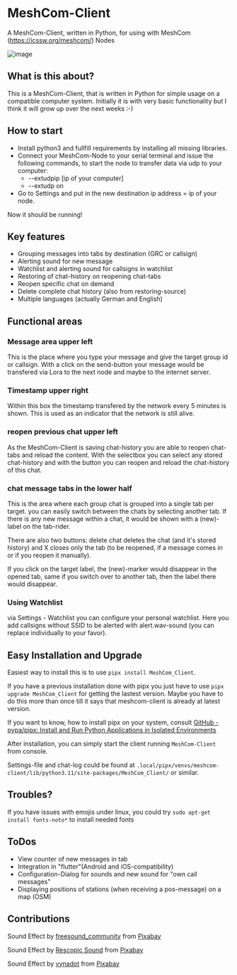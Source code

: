 # MeshCom-Client

A MeshCom-Client, written in Python, for using with MeshCom (https://icssw.org/meshcom/) Nodes

![image](https://github.com/user-attachments/assets/60b6d916-7173-42fe-9ea1-8844415e176a)

## What is this about?

This is a MeshCom-Client, that is written in Python for simple usage on a compatible computer system. Initially it is with very basic functionality but I think it will grow up over the next weeks :-)

## How to start

* Install python3 and fullfill requirements by installing all missing libraries.
* Connect your MeshCom-Node to your serial terminal and issue the following commands, to start the node to transfer data via udp to your computer:
  - --extudpip [ip of your computer]
  - --extudp on
* Go to Settings and put in the new destination ip address = ip of your node.

Now it should be running!

## Key features

* Grouping messages into tabs by destination (GRC or callsign)
* Alerting sound for new message
* Watchlist and alerting sound for callsigns in watchlist
* Restoring of chat-history on reopening chat-tabs
* Reopen specific chat on demand
* Delete complete chat history (also from restoring-source)
* Multiple languages (actually German and English)

## Functional areas

### Message area upper left

This is the place where you type your message and give the target group id or callsign. With a click on the send-button your message would be transfered via Lora to the next node and maybe to the internet server.

### Timestamp upper right

Within this box the timestamp transfered by the network every 5 minutes is shown. This is used as an indicator that the network is still alive.

### reopen previous chat upper left

As the MeshCom-Client is saving chat-history you are able to reopen chat-tabs and reload the content. With the selectbox you can select any stored chat-history and with the button you can reopen and reload the chat-history of this chat.

### chat message tabs in the lower half

This is the area where each group chat is grouped into a single tab per target. you can easily switch between the chats by selecting another tab. If there is any new message within a chat, it would be shown with a (new)-label on the tab-rider.

There are also two buttons: delete chat deletes the chat (and it's stored history) and X closes only the tab (to be reopened, if a message comes in or if you reopen it manually).

If you click on the target label, the (new)-marker would disappear in the opened tab, same if you switch over to another tab, then the label there would disappear.

### Using Watchlist

via Settings - Watchlist you can configure your personal watchlist. Here you add callsigns without SSID to be alerted with alert.wav-sound (you can replace individually to your favor).

## Easy Installation and Upgrade

Easiest way to install this is to use `pipx install MeshCom_Client`.

If you have a previous installation done with pipx you just have to use `pipx upgrade MeshCom_Client` for getting the lastest version. Maybe you have to do this more than once till it says that meshcom-client is already at latest version.

If you want to know, how to install pipx on your system, consult [GitHub - pypa/pipx: Install and Run Python Applications in Isolated Environments](https://github.com/pypa/pipx)

After installation, you can simply start the client running `MeshCom-Client` from console.

Settings-file and chat-log could be found at `.local/pipx/venvs/meshcom-client/lib/python3.11/site-packages/MeshCom_Client/` or similar.

## Troubles?

If you have issues with emojis under linux, you could try `sudo apt-get install fonts-noto*` to install needed fonts

## ToDos

* View counter of new messages in tab
* Integration in "flutter"(Android and iOS-compatibility)
* Configuration-Dialog for sounds and new sound for "own call messages"
* Displaying positions of stations (when receiving a pos-message) on a map (OSM)

## Contributions

Sound Effect by <a href="https://pixabay.com/de/users/freesound_community-46691455/?utm_source=link-attribution&utm_medium=referral&utm_campaign=music&utm_content=40821">freesound_community</a> from <a href="https://pixabay.com/sound-effects//?utm_source=link-attribution&utm_medium=referral&utm_campaign=music&utm_content=40821">Pixabay</a>

Sound Effect by <a href="https://pixabay.com/de/users/rescopicsound-45188866/?utm_source=link-attribution&utm_medium=referral&utm_campaign=music&utm_content=230478">Rescopic Sound</a> from <a href="https://pixabay.com/sound-effects//?utm_source=link-attribution&utm_medium=referral&utm_campaign=music&utm_content=230478">Pixabay</a>

Sound Effect by <a href="https://pixabay.com/de/users/vynadot-36505577/?utm_source=link-attribution&utm_medium=referral&utm_campaign=music&utm_content=274740">vynadot</a> from <a href="https://pixabay.com/sound-effects//?utm_source=link-attribution&utm_medium=referral&utm_campaign=music&utm_content=274740">Pixabay</a>
